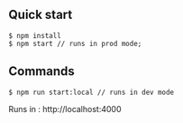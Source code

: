 ## Quick start
```
$ npm install
$ npm start // runs in prod mode;
```

## Commands
```
$ npm run start:local // runs in dev mode
```
Runs in :  http://localhost:4000
